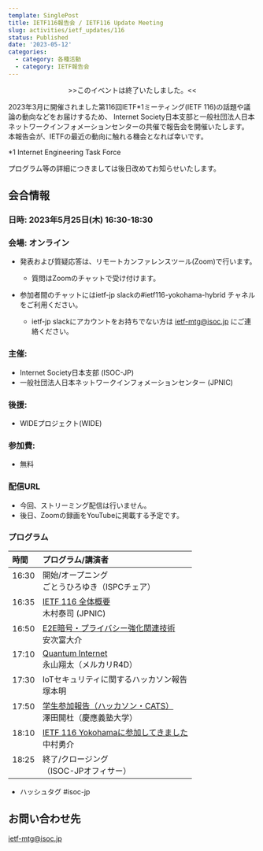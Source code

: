 ```yaml
---
template: SinglePost
title: IETF116報告会 / IETF116 Update Meeting
slug: activities/ietf_updates/116
status: Published
date: '2023-05-12'
categories:
  - category: 各種活動
  - category: IETF報告会
---
```

<span style="color: red; "><div align="center">&gt;&gt;このイベントは終了いたしました。&lt;&lt;</div></span>

2023年3月に開催されました第116回IETF*1ミーティング(IETF 116)の話題や議論の動向などをお届けするため、 Internet Society日本支部と一般社団法人日本ネットワークインフォメーションセンターの共催で報告会を開催いたします。 本報告会が、IETFの最近の動向に触れる機会となれば幸いです。 

*1 Internet Engineering Task Force

プログラム等の詳細につきましては後日改めてお知らせいたします。 

## 会合情報


### 日時: 2023年5月25日(木) 16:30-18:30


### 会場: オンライン

*  発表および質疑応答は、リモートカンファレンスツール(Zoom)で行います。
   * 質問はZoomのチャットで受け付けます。

* 参加者間のチャットにはietf-jp slackの#ietf116-yokohama-hybrid チャネルをご利用ください。
   * ietf-jp slackにアカウントをお持ちでない方は ietf-mtg@isoc.jp にご連絡ください。


### 主催:
*  Internet Society日本支部 (ISOC-JP)
*  一般社団法人日本ネットワークインフォメーションセンター (JPNIC) 


### 後援:
*  WIDEプロジェクト(WIDE)


### 参加費:
*  無料

### 配信URL
*  今回、ストリーミング配信は行いません。
*  後日、Zoomの録画をYouTubeに掲載する予定です。

### プログラム

| 時間 | プログラム/講演者 | 
|:---------|:---------------------------------------------------|
|  16:30  <br><br>| 開始/オープニング<br>ごとうひろゆき（ISPCチェア） | 
|  16:35  <br><br>| [IETF 116 全体概要](/files/IETF116-kimura.pdf) <br> 木村泰司 (JPNIC) |  |
|  16:50  <br><br>| [E2E暗号・プライバシー強化関連技術](https://docs.google.com/presentation/d/1T28QVrXvVRxCxh3awsGTXZGy3pDF_cOyMe-JpD_zHbA/edit#slide=id.p) <br> 安次富大介 | 
|  17:10  <br><br>| [Quantum Internet](https://docs.google.com/presentation/d/1M4qD-QrTiyF2_peQaO-DzkbDZirTTO9AgaMsny0zTX8/edit?usp=sharing) <br> 永山翔太（メルカリR4D） | 
|  17:30  <br><br>| IoTセキュリティに関するハッカソン報告 <br> 塚本明 |
|  17:50  <br><br>| [学生参加報告（ハッカソン・CATS）](https://docs.google.com/presentation/d/1vNkElC2sVYB7e6kkv0EvsYG1uHVEVq1f7TtO-Sh_cUU/edit#slide=id.g2256f6652b3_0_546 )<br> 澤田開杜（慶應義塾大学） | 
|  18:10  <br><br>| [IETF 116 Yokohamaに参加してきました](https://slide.rabbit-shocker.org/authors/unasuke/isocjp-ietf-116-report/) <br> 中村勇介 | 
|  18:25  <br><br>| 終了/クロージング <br>（ISOC-JPオフィサー）|

* ハッシュタグ  #isoc-jp

## お問い合わせ先
ietf-mtg@isoc.jp
